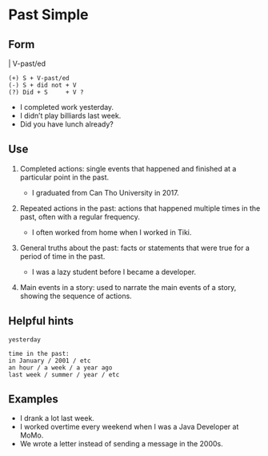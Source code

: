 # Past Simple

## Form

| V-past/ed

```text
(+) S + V-past/ed
(-) S + did not + V 
(?) Did + S     + V ? 
```

- I completed work yesterday.
- I didn’t play billiards last week.
- Did you have lunch already?

## Use

1. Completed actions:  single events that happened and finished at a particular point in the past.
    - I graduated from Can Tho University in 2017.

2. Repeated actions in the past: actions that happened multiple times in the past, often with a regular frequency.
    - I often worked from home when I worked in Tiki.

3. General truths about the past: facts or statements that were true for a period of time in the past.
    - I was a lazy student before I became a developer.

4. Main events in a story: used to narrate the main events of a story, showing the sequence of actions.

## Helpful hints

```text
yesterday

time in the past:
in January / 2001 / etc
an hour / a week / a year ago
last week / summer / year / etc
```

## Examples

- I drank a lot last week.
- I worked overtime every weekend when I was a Java Developer at MoMo.
- We wrote a letter instead of sending a message in the 2000s.
